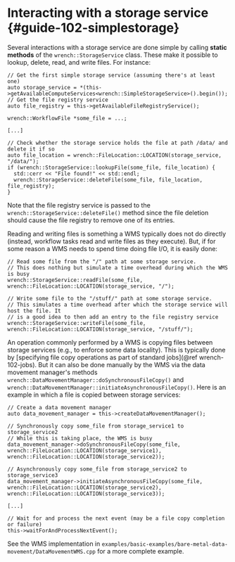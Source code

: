 Interacting with a storage service  {#guide-102-simplestorage}
============

Several interactions with a storage service are done simple by calling
**static methods** of the `wrench::StorageService` class. These make it possible
to lookup, delete, read, and write files. For instance:

~~~~~~~~~~~~~{.cpp}
// Get the first simple storage service (assuming there's at least one)
auto storage_service = *(this->getAvailableComputeServices<wrench::SimpleStorageService>().begin());
// Get the file registry service
auto file_registry = this->getAvailableFileRegistryService();

wrench::WorkflowFile *some_file = ...;

[...]

// Check whether the storage service holds the file at path /data/ and delete it if so
auto file_location = wrench::FileLocation::LOCATION(storage_service, "/data/");
if (wrench::StorageService::lookupFile(some_file, file_location) {
  std::cerr << "File found!" << std::endl;
  wrench::StorageService::deleteFile(some_file, file_location, file_registry);
}
~~~~~~~~~~~~~

Note that the file registry service is passed to the
`wrench::StorageService::deleteFile()` method since the file deletion
should cause the file registry to remove one of its entries.

Reading and writing files is something a WMS typically does not do directly (instead,
workflow tasks read and write files as they execute). But, if for some reason
a WMS needs to spend time doing file I/O, it is easily done:

~~~~~~~~~~~~~{.cpp}
// Read some file from the "/" path at some storage service. 
// This does nothing but simulate a time overhead during which the WMS is busy
wrench::StorageService::readFile(some_file, wrench::FileLocation::LOCATION(storage_service, "/");

// Write some file to the "/stuff/" path at some storage service. 
// This simulates a time overhead after which the storage service will host the file. It
// is a good idea to then add an entry to the file registry service
wrench::StorageService::writeFile(some_file, wrench::FileLocation::LOCATION(storage_service, "/stuff/");

~~~~~~~~~~~~~


An operation commonly  performed by a WMS is copying files between storage services (e.g., to 
enforce some data locality).  This is typically done by [specifying file copy operations as part of standard jobs](@ref wrench-102-jobs). But it can also be done manually by the WMS via
the data movement manager's methods 
`wrench::DataMovementManager::doSynchronousFileCopy()` and 
`wrench::DataMovementManager::initiateAsynchronousFileCopy()`.  Here is an example
in which a file is copied between storage services:

~~~~~~~~~~~~~{.cpp}
// Create a data movement manager
auto data_movement_manager = this->createDataMovementManager();

// Synchronously copy some_file from storage_service1 to storage_service2
// While this is taking place, the WMS is busy
data_movement_manager->doSynchronousFileCopy(some_file, wrench::FileLocation::LOCATION(storage_service1), wrench::FileLocation::LOCATION(storage_service2));

// Asynchronously copy some_file from storage_service2 to storage_service3
data_movement_manager->initiateAsynchronousFileCopy(some_file, wrench::FileLocation::LOCATION(storage_service2), wrench::FileLocation::LOCATION(storage_service3));

[...]

// Wait for and process the next event (may be a file copy completion or failure)
this->waitForAndProcessNextEvent();
~~~~~~~~~~~~~

See the WMS implementation in `examples/basic-examples/bare-metal-data-movement/DataMovementWMS.cpp` for a more complete example.


